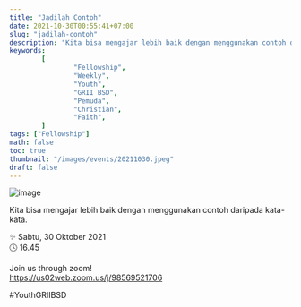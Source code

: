 ```yaml
---
title: "Jadilah Contoh"
date: 2021-10-30T00:55:41+07:00
slug: "jadilah-contoh"
description: "Kita bisa mengajar lebih baik dengan menggunakan contoh daripada kata-kata."
keywords:
        [
                "Fellowship",
                "Weekly",
                "Youth",
                "GRII BSD",
                "Pemuda",
                "Christian",
                "Faith",
        ]
tags: ["Fellowship"]
math: false
toc: true
thumbnail: "/images/events/20211030.jpeg"
draft: false
---
```


![image](/images/events/20211030.jpeg)

Kita bisa mengajar lebih baik dengan menggunakan contoh daripada kata-kata.

✨ Sabtu, 30 Oktober 2021\
🕓 16.45

Join us through zoom!\
https://us02web.zoom.us/j/98569521706

#YouthGRIIBSD
